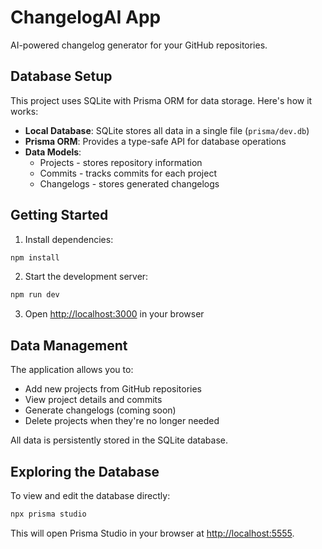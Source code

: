 # ChangelogAI App

AI-powered changelog generator for your GitHub repositories.

## Database Setup

This project uses SQLite with Prisma ORM for data storage. Here's how it works:

- **Local Database**: SQLite stores all data in a single file (`prisma/dev.db`)
- **Prisma ORM**: Provides a type-safe API for database operations
- **Data Models**: 
  - Projects - stores repository information
  - Commits - tracks commits for each project
  - Changelogs - stores generated changelogs

## Getting Started

1. Install dependencies:
```bash
npm install
```

2. Start the development server:
```bash
npm run dev
```

3. Open [http://localhost:3000](http://localhost:3000) in your browser

## Data Management

The application allows you to:
- Add new projects from GitHub repositories
- View project details and commits
- Generate changelogs (coming soon)
- Delete projects when they're no longer needed

All data is persistently stored in the SQLite database.

## Exploring the Database

To view and edit the database directly:

```bash
npx prisma studio
```

This will open Prisma Studio in your browser at [http://localhost:5555](http://localhost:5555). 